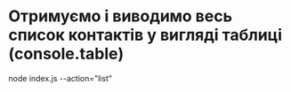 # Отримуємо і виводимо весь список контактів у вигляді таблиці (console.table)
node index.js --action="list"
